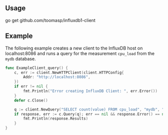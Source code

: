 ## Usage

go get github.com/toomasp/influxdb1-client

## Example
The following example creates a new client to the InfluxDB host on localhost:8086 and runs a query for the measurement `cpu_load` from the `mydb` database. 
``` go
func ExampleClient_query() {
	c, err := client.NewHTTPClient(client.HTTPConfig{
		Addr: "http://localhost:8086",
	})
	if err != nil {
		fmt.Println("Error creating InfluxDB Client: ", err.Error())
	}
	defer c.Close()

	q := client.NewQuery("SELECT count(value) FROM cpu_load", "mydb", "")
	if response, err := c.Query(q); err == nil && response.Error() == nil {
		fmt.Println(response.Results)
	}
}
```
